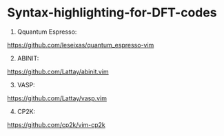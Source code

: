 # Syntax-highlighting-for-DFT-codes

1. Qquantum Espresso:

https://github.com/leseixas/quantum_espresso-vim

2. ABINIT:

https://github.com/Lattay/abinit.vim

3. VASP:

https://github.com/Lattay/vasp.vim

4. CP2K:

https://github.com/cp2k/vim-cp2k
